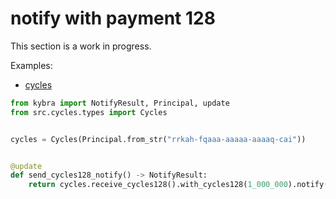 # notify with payment 128

This section is a work in progress.

Examples:

-   [cycles](https://github.com/demergent-labs/kybra/tree/main/examples/cycles)

```python
from kybra import NotifyResult, Principal, update
from src.cycles.types import Cycles


cycles = Cycles(Principal.from_str("rrkah-fqaaa-aaaaa-aaaaq-cai"))


@update
def send_cycles128_notify() -> NotifyResult:
    return cycles.receive_cycles128().with_cycles128(1_000_000).notify()
```
